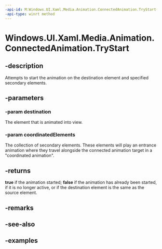 ```yaml
---
-api-id: M:Windows.UI.Xaml.Media.Animation.ConnectedAnimation.TryStart(Windows.UI.Xaml.UIElement,Windows.Foundation.Collections.IIterable{Windows.UI.Xaml.UIElement})
-api-type: winrt method
---
```


<!-- Method syntax.
public bool ConnectedAnimation.TryStart(UIElement destination, IIterable<UIElement> coordinatedElements)
-->

# Windows.UI.Xaml.Media.Animation.ConnectedAnimation.TryStart

## -description
Attempts to start the animation on the destination element and specified secondary elements.



## -parameters

### -param destination
The element that is animated into view.

### -param coordinatedElements

The collection of secondary elements. These elements will play an entrance animation where they travel alongside the connected animation target in a "coordinated animation".

## -returns
**true** if the animation started; **false** if the animation has already been started, if it is no longer active, or if the destination element is the same as the source element.

## -remarks

## -see-also

## -examples

